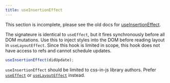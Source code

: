 ```yaml
---
title: useInsertionEffect
---
```


<Wip>

This section is incomplete, please see the old docs for [useInsertionEffect](https://reactjs.org/docs/hooks-reference.html#useinsertioneffect).

</Wip>


<Intro>

The signateure is identical to `useEffect`, but it fires synchronously before all DOM mutations. Use this to inject styles into the DOM before reading layout in `useLayoutEffect`. Since this hook is limited in scope, this hook does not have access to refs and cannot schedule updates.

```js
useInsertionEffect(didUpdate);
```

</Intro>

<InlineToc />

<Gotcha>

`useInsertionEffect` should be limited to css-in-js library authors. Prefer [`useEffect`](/apis/react/useEffect) or [`useLayoutEffect`](/apis/react/useLayoutEffect) instead.

</Gotcha>
